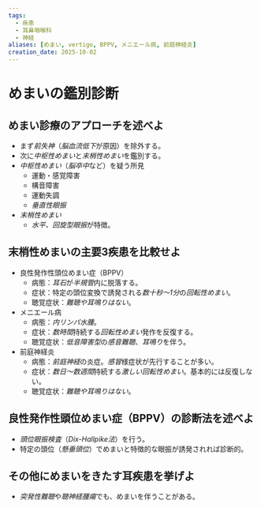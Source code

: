 ```yaml
---
tags:
  - 疾患
  - 耳鼻咽喉科
  - 神経
aliases: [めまい, vertigo, BPPV, メニエール病, 前庭神経炎]
creation_date: 2025-10-02
---
```

# めまいの鑑別診断
## めまい診療のアプローチを述べよ
- まず*前失神*（*脳血流低下*が原因）を除外する。
- 次に*中枢性めまい*と*末梢性めまい*を鑑別する。
- *中枢性めまい*（*脳卒中*など）を疑う所見
	- 運動・感覚障害
	- 構音障害
	- 運動失調
	- *垂直性眼振*
- *末梢性めまい*
	- *水平、回旋型眼振*が特徴。

## 末梢性めまいの主要3疾患を比較せよ
- 良性発作性頭位めまい症（BPPV）
	- 病態：*耳石*が*半規管*内に脱落する。
	- 症状：特定の頭位変換で誘発される*数十秒〜1分*の*回転性めまい*。
	- 聴覚症状：*難聴や耳鳴りはない*。
- メニエール病
	- 病態：*内リンパ水腫*。
	- 症状：*数時間*持続する*回転性めまい*発作を反復する。
	- 聴覚症状：*低音障害型*の*感音難聴*、*耳鳴り*を伴う。
- 前庭神経炎
	- 病態：*前庭神経*の炎症。*感冒*様症状が先行することが多い。
	- 症状：*数日〜数週間*持続する*激しい回転性めまい*。基本的には反復しない。
	- 聴覚症状：*難聴や耳鳴りはない*。

## 良性発作性頭位めまい症（BPPV）の診断法を述べよ
- *頭位眼振検査*（*Dix-Hallpike法*）を行う。
- 特定の頭位（*懸垂頭位*）でめまいと特徴的な眼振が誘発されれば診断的。

## その他にめまいをきたす耳疾患を挙げよ
- *突発性難聴*や*聴神経腫瘍*でも、めまいを伴うことがある。